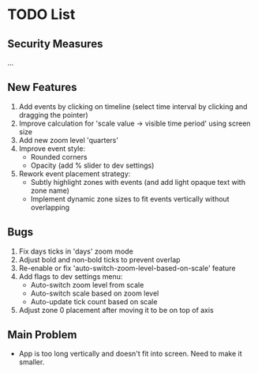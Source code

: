 # TODO List

## Security Measures
...

## New Features
1. Add events by clicking on timeline (select time interval by clicking and dragging the pointer)
2. Improve calculation for 'scale value -> visible time period' using screen size
3. Add new zoom level 'quarters'
4. Improve event style:
   - Rounded corners
   - Opacity (add % slider to dev settings)
5. Rework event placement strategy:
   - Subtly highlight zones with events (and add light opaque text with zone name)
   - Implement dynamic zone sizes to fit events vertically without overlapping

## Bugs
1. Fix days ticks in 'days' zoom mode
2. Adjust bold and non-bold ticks to prevent overlap
3. Re-enable or fix 'auto-switch-zoom-level-based-on-scale' feature
4. Add flags to dev settings menu:
   - Auto-switch zoom level from scale
   - Auto-switch scale based on zoom level
   - Auto-update tick count based on scale
5. Adjust zone 0 placement after moving it to be on top of axis

## Main Problem
- App is too long vertically and doesn't fit into screen. Need to make it smaller.

